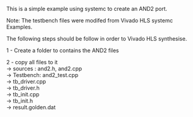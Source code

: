 This is a simple example using systemc to create an AND2 port. <br/>

Note: The testbench files were modifed from Vivado HLS systemc Examples.<br/>

The following steps should be follow in order to Vivado HLS synthesise.<br/>

1 - Create a folder to contains the AND2 files<br/>

2 - copy all files to it<br/>
    -> sources : and2.h, and2.cpp<br/>
    -> Testbench: and2_test.cpp<br/>
    -> tb_driver.cpp<br/>
    -> tb_driver.h<br/>
    -> tb_init.cpp<br/>
    -> tb_init.h<br/>
    -> result.golden.dat<br/>